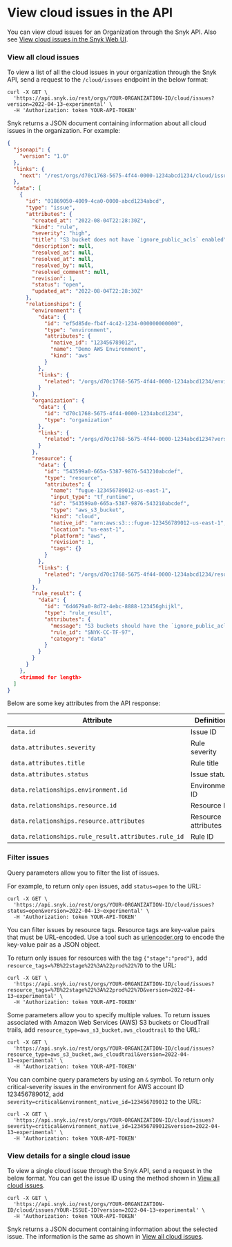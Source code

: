 # View cloud issues in the API

You can view cloud issues for an Organization through the Snyk API. Also see [View cloud issues in the Snyk Web UI](view-cloud-issues-in-the-snyk-web-ui.md).

### View all cloud issues

To view a list of all the cloud issues in your organization through the Snyk API, send a request to the `/cloud/issues` endpoint in the below format:

```
curl -X GET \
  'https://api.snyk.io/rest/orgs/YOUR-ORGANIZATION-ID/cloud/issues?version=2022-04-13~experimental' \
  -H 'Authorization: token YOUR-API-TOKEN'
```

Snyk returns a JSON document containing information about all cloud issues in the organization. For example:

```json
{
  "jsonapi": {
    "version": "1.0"
  },
  "links": {
    "next": "/rest/orgs/d70c1768-5675-4f44-0000-1234abcd1234/cloud/issues?starting_after=eyJpZCI6IjY5ODA5MjNhLWU0ZTAtNDg3Mi04ZDAwLWRjZDEXAMPLEEXAMPLE&version=2022-04-13~experimental"
  },
  "data": [
    {
      "id": "01869050-4009-4ca0-0000-abcd1234abcd",
      "type": "issue",
      "attributes": {
        "created_at": "2022-08-04T22:28:30Z",
        "kind": "rule",
        "severity": "high",
        "title": "S3 bucket does not have `ignore_public_acls` enabled",
        "description": null,
        "resolved_as": null,
        "resolved_at": null,
        "resolved_by": null,
        "resolved_comment": null,
        "revision": 1,
        "status": "open",
        "updated_at": "2022-08-04T22:28:30Z"
      },
      "relationships": {
        "environment": {
          "data": {
            "id": "ef5d85de-fb4f-4c42-1234-000000000000",
            "type": "environment",
            "attributes": {
              "native_id": "123456789012",
              "name": "Demo AWS Environment",
              "kind": "aws"
            }
          },
          "links": {
            "related": "/orgs/d70c1768-5675-4f44-0000-1234abcd1234/environments/ef5d85de-fb4f-4c42-1234-000000000000?version=2022-04-13~experimental"
          }
        },
        "organization": {
          "data": {
            "id": "d70c1768-5675-4f44-0000-1234abcd1234",
            "type": "organization"
          },
          "links": {
            "related": "/orgs/d70c1768-5675-4f44-0000-1234abcd1234?version=2022-04-13~experimental"
          }
        },
        "resource": {
          "data": {
            "id": "543599a0-665a-5387-9876-543210abcdef",
            "type": "resource",
            "attributes": {
              "name": "fugue-123456789012-us-east-1",
              "input_type": "tf_runtime",
              "id": "543599a0-665a-5387-9876-543210abcdef",
              "type": "aws_s3_bucket",
              "kind": "cloud",
              "native_id": "arn:aws:s3:::fugue-123456789012-us-east-1",
              "location": "us-east-1",
              "platform": "aws",
              "revision": 1,
              "tags": {}
            }
          },
          "links": {
            "related": "/orgs/d70c1768-5675-4f44-0000-1234abcd1234/resources/543599a0-665a-5387-9876-543210abcdef?version=2022-04-13~experimental"
          }
        },
        "rule_result": {
          "data": {
            "id": "6d4679a0-8d72-4ebc-8888-123456ghijkl",
            "type": "rule_result",
            "attributes": {
              "message": "S3 buckets should have the `ignore_public_acls` enabled",
              "rule_id": "SNYK-CC-TF-97",
              "category": "data"
            }
          }
        }
      }
    },
    <trimmed for length>
  ]
}
```

Below are some key attributes from the API response:

| Attribute                                           | Definition          |
| --------------------------------------------------- | ------------------- |
| `data.id`                                           | Issue ID            |
| `data.attributes.severity`                          | Rule severity       |
| `data.attributes.title`                             | Rule title          |
| `data.attributes.status`                            | Issue status        |
| `data.relationships.environment.id`                 | Environment ID      |
| `data.relationships.resource.id`                    | Resource ID         |
| `data.relationships.resource.attributes`            | Resource attributes |
| `data.relationships.rule_result.attributes.rule_id` | Rule ID             |

### Filter issues

Query parameters allow you to filter the list of issues.

For example, to return only `open` issues, add `status=open` to the URL:

```
curl -X GET \
  'https://api.snyk.io/rest/orgs/YOUR-ORGANIZATION-ID/cloud/issues?status=open&version=2022-04-13~experimental' \
  -H 'Authorization: token YOUR-API-TOKEN'
```

You can filter issues by resource tags. Resource tags are key-value pairs that must be URL-encoded. Use a tool such as [urlencoder.org](https://www.urlencoder.org/) to encode the key-value pair as a JSON object.&#x20;

To return only issues for resources with the tag `{"stage":"prod"}`, add `resource_tags=%7B%22stage%22%3A%22prod%22%7D` to the URL:

```
curl -X GET \
  'https://api.snyk.io/rest/orgs/YOUR-ORGANIZATION-ID/cloud/issues?resource_tags=%7B%22stage%22%3A%22prod%22%7D&version=2022-04-13~experimental' \
  -H 'Authorization: token YOUR-API-TOKEN'
```

Some parameters allow you to specify multiple values. To return issues associated with Amazon Web Services (AWS) S3 buckets or CloudTrail trails, add `resource_type=aws_s3_bucket,aws_cloudtrail` to the URL:

```
curl -X GET \
  'https://api.snyk.io/rest/orgs/YOUR-ORGANIZATION-ID/cloud/issues?resource_type=aws_s3_bucket,aws_cloudtrail&version=2022-04-13~experimental' \
  -H 'Authorization: token YOUR-API-TOKEN'
```

You can combine query parameters by using an `&` symbol. To return only critical-severity issues in the environment for AWS account ID 123456789012, add `severity=critical&environment_native_id=123456789012` to the URL:

```
curl -X GET \
  'https://api.snyk.io/rest/orgs/YOUR-ORGANIZATION-ID/cloud/issues?severity=critical&environment_native_id=123456789012&version=2022-04-13~experimental' \
  -H 'Authorization: token YOUR-API-TOKEN'
```

### View details for a single cloud issue

To view a single cloud issue through the Snyk API, send a request in the below format. You can get the issue ID using the method shown in [View all cloud issues](view-cloud-issues-in-the-api.md#view-all-cloud-issues).

```
curl -X GET \
  'https://api.snyk.io/rest/orgs/YOUR-ORGANIZATION-ID/cloud/issues/YOUR-ISSUE-ID?version=2022-04-13~experimental' \
  -H 'Authorization: token YOUR-API-TOKEN'
```

Snyk returns a JSON document containing information about the selected issue. The information is the same as shown in [View all cloud issues](view-cloud-issues-in-the-api.md#view-all-cloud-issues).
